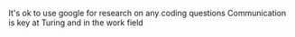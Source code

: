 It's ok to use google for research on any coding questions
Communication is key at Turing and in the work field
